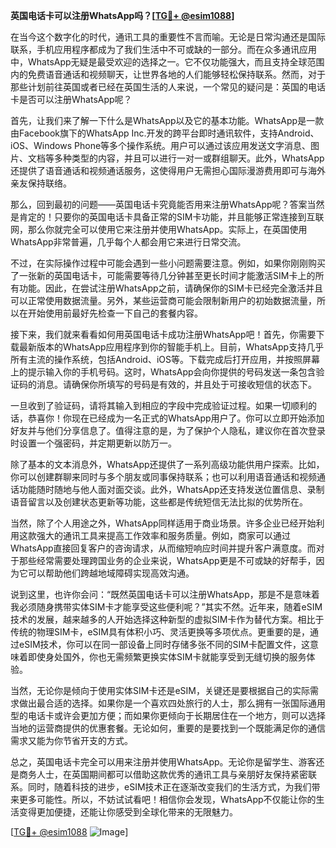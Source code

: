 **英国电话卡可以注册WhatsApp吗？[[TG💪+ @esim1088](https://t.me/s/esim1088)]**

在当今这个数字化的时代，通讯工具的重要性不言而喻。无论是日常沟通还是国际联系，手机应用程序都成为了我们生活中不可或缺的一部分。而在众多通讯应用中，WhatsApp无疑是最受欢迎的选择之一。它不仅功能强大，而且支持全球范围内的免费语音通话和视频聊天，让世界各地的人们能够轻松保持联系。然而，对于那些计划前往英国或者已经在英国生活的人来说，一个常见的疑问是：英国的电话卡是否可以注册WhatsApp呢？

首先，让我们来了解一下什么是WhatsApp以及它的基本功能。WhatsApp是一款由Facebook旗下的WhatsApp Inc.开发的跨平台即时通讯软件，支持Android、iOS、Windows Phone等多个操作系统。用户可以通过该应用发送文字消息、图片、文档等多种类型的内容，并且可以进行一对一或群组聊天。此外，WhatsApp还提供了语音通话和视频通话服务，这使得用户无需担心国际漫游费用即可与海外亲友保持联络。

那么，回到最初的问题——英国电话卡究竟能否用来注册WhatsApp呢？答案当然是肯定的！只要你的英国电话卡具备正常的SIM卡功能，并且能够正常连接到互联网，那么你就完全可以使用它来注册并使用WhatsApp。实际上，在英国使用WhatsApp非常普遍，几乎每个人都会用它来进行日常交流。

不过，在实际操作过程中可能会遇到一些小问题需要注意。例如，如果你刚刚购买了一张新的英国电话卡，可能需要等待几分钟甚至更长时间才能激活SIM卡上的所有功能。因此，在尝试注册WhatsApp之前，请确保你的SIM卡已经完全激活并且可以正常使用数据流量。另外，某些运营商可能会限制新用户的初始数据流量，所以在开始使用前最好先检查一下自己的套餐内容。

接下来，我们就来看看如何用英国电话卡成功注册WhatsApp吧！首先，你需要下载最新版本的WhatsApp应用程序到你的智能手机上。目前，WhatsApp支持几乎所有主流的操作系统，包括Android、iOS等。下载完成后打开应用，并按照屏幕上的提示输入你的手机号码。这时，WhatsApp会向你提供的号码发送一条包含验证码的消息。请确保你所填写的号码是有效的，并且处于可接收短信的状态下。

一旦收到了验证码，请将其输入到相应的字段中完成验证过程。如果一切顺利的话，恭喜你！你现在已经成为一名正式的WhatsApp用户了。你可以立即开始添加好友并与他们分享信息了。值得注意的是，为了保护个人隐私，建议你在首次登录时设置一个强密码，并定期更新以防万一。

除了基本的文本消息外，WhatsApp还提供了一系列高级功能供用户探索。比如，你可以创建群聊来同时与多个朋友或同事保持联系；也可以利用语音通话和视频通话功能随时随地与他人面对面交谈。此外，WhatsApp还支持发送位置信息、录制语音留言以及创建状态更新等功能，这些都是传统短信无法比拟的优势所在。

当然，除了个人用途之外，WhatsApp同样适用于商业场景。许多企业已经开始利用这款强大的通讯工具来提高工作效率和服务质量。例如，商家可以通过WhatsApp直接回复客户的咨询请求，从而缩短响应时间并提升客户满意度。而对于那些经常需要处理跨国业务的企业来说，WhatsApp更是不可或缺的好帮手，因为它可以帮助他们跨越地域障碍实现高效沟通。

说到这里，也许你会问：“既然英国电话卡可以注册WhatsApp，那是不是意味着我必须随身携带实体SIM卡才能享受这些便利呢？”其实不然。近年来，随着eSIM技术的发展，越来越多的人开始选择这种新型的虚拟SIM卡作为替代方案。相比于传统的物理SIM卡，eSIM具有体积小巧、灵活更换等多项优点。更重要的是，通过eSIM技术，你可以在同一部设备上同时存储多张不同的SIM卡配置文件，这意味着即使身处国外，你也无需频繁更换实体SIM卡就能享受到无缝切换的服务体验。

当然，无论你是倾向于使用实体SIM卡还是eSIM，关键还是要根据自己的实际需求做出最合适的选择。如果你是一个喜欢四处旅行的人士，那么拥有一张国际通用型的电话卡或许会更加方便；而如果你更倾向于长期居住在一个地方，则可以选择当地的运营商提供的优惠套餐。无论如何，重要的是要找到一个既能满足你的通信需求又能为你节省开支的方式。

总之，英国电话卡完全可以用来注册并使用WhatsApp。无论你是留学生、游客还是商务人士，在英国期间都可以借助这款优秀的通讯工具与亲朋好友保持紧密联系。同时，随着科技的进步，eSIM技术正在逐渐改变我们的生活方式，为我们带来更多可能性。所以，不妨试试看吧！相信你会发现，WhatsApp不仅能让你的生活变得更加便捷，还能让你感受到全球化带来的无限魅力。

[[TG💪+ @esim1088](https://t.me/s/esim1088) ![Image](https://i.postimg.cc/4NQfJmqS/Snipaste-2025-05-13-00-14-12.png)]